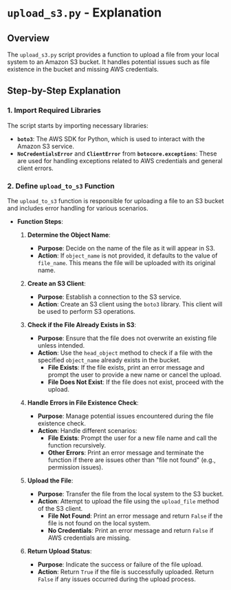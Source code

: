 # `upload_s3.py` - Explanation

## Overview

The `upload_s3.py` script provides a function to upload a file from your local system to an Amazon S3 bucket. It handles potential issues such as file existence in the bucket and missing AWS credentials.

## Step-by-Step Explanation

### 1. Import Required Libraries

The script starts by importing necessary libraries:
- **`boto3`**: The AWS SDK for Python, which is used to interact with the Amazon S3 service.
- **`NoCredentialsError`** and **`ClientError`** from **`botocore.exceptions`**: These are used for handling exceptions related to AWS credentials and general client errors.

### 2. Define `upload_to_s3` Function

The `upload_to_s3` function is responsible for uploading a file to an S3 bucket and includes error handling for various scenarios.

- **Function Steps**:
  
  1. **Determine the Object Name**:
     - **Purpose**: Decide on the name of the file as it will appear in S3.
     - **Action**: If `object_name` is not provided, it defaults to the value of `file_name`. This means the file will be uploaded with its original name.
  
  2. **Create an S3 Client**:
     - **Purpose**: Establish a connection to the S3 service.
     - **Action**: Create an S3 client using the `boto3` library. This client will be used to perform S3 operations.
  
  3. **Check if the File Already Exists in S3**:
     - **Purpose**: Ensure that the file does not overwrite an existing file unless intended.
     - **Action**: Use the `head_object` method to check if a file with the specified `object_name` already exists in the bucket.
       - **File Exists**: If the file exists, print an error message and prompt the user to provide a new name or cancel the upload.
       - **File Does Not Exist**: If the file does not exist, proceed with the upload.
  
  4. **Handle Errors in File Existence Check**:
     - **Purpose**: Manage potential issues encountered during the file existence check.
     - **Action**: Handle different scenarios:
       - **File Exists**: Prompt the user for a new file name and call the function recursively.
       - **Other Errors**: Print an error message and terminate the function if there are issues other than "file not found" (e.g., permission issues).
  
  5. **Upload the File**:
     - **Purpose**: Transfer the file from the local system to the S3 bucket.
     - **Action**: Attempt to upload the file using the `upload_file` method of the S3 client.
       - **File Not Found**: Print an error message and return `False` if the file is not found on the local system.
       - **No Credentials**: Print an error message and return `False` if AWS credentials are missing.
  
  6. **Return Upload Status**:
     - **Purpose**: Indicate the success or failure of the file upload.
     - **Action**: Return `True` if the file is successfully uploaded. Return `False` if any issues occurred during the upload process.